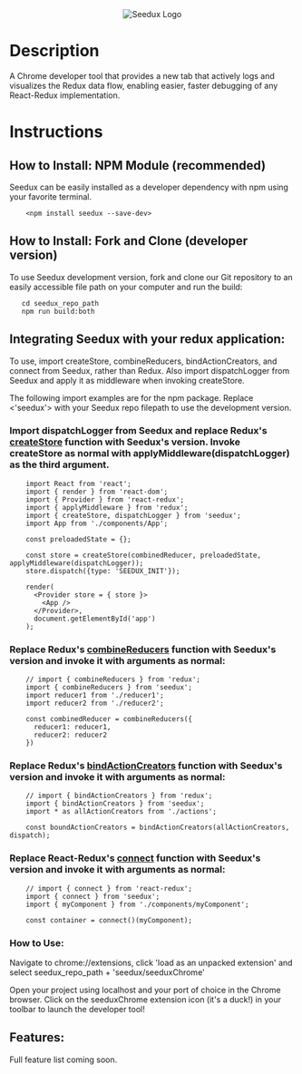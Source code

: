 <div align='center'>
  <img src='http://i63.tinypic.com/11j9e83.png' alt='Seedux Logo'>
</div>

# Description
A Chrome developer tool that provides a new tab that actively logs and visualizes the Redux data flow, enabling easier, faster debugging of any React-Redux implementation. 

# Instructions

## How to Install: NPM Module (recommended)

Seedux can be easily installed as a developer dependency with npm using your favorite terminal.

```
    <npm install seedux --save-dev>
```
## How to Install: Fork and Clone (developer version)
  To use Seedux development version, fork and clone our Git repository to an easily accessible file path on your computer and run the build:
  
```
   cd seedux_repo_path
   npm run build:both
```

## Integrating Seedux with your redux application:

To use, import createStore, combineReducers, bindActionCreators, and connect from Seedux, rather than Redux. Also import dispatchLogger from Seedux and apply it as middleware when invoking createStore.

The following import examples are for the npm package. Replace <'seedux'> with your Seedux repo filepath to use the development version.

### Import dispatchLogger from Seedux and replace Redux's <a href='http://redux.js.org/docs/api/createStore.html'>createStore</a> function with Seedux's version. Invoke createStore as normal with applyMiddleware(dispatchLogger) as the third argument.

```
    import React from 'react';
    import { render } from 'react-dom';
    import { Provider } from 'react-redux';
    import { applyMiddleware } from 'redux';
    import { createStore, dispatchLogger } from 'seedux';
    import App from './components/App';
    
    const preloadedState = {};
    
    const store = createStore(combinedReducer, preloadedState, applyMiddleware(dispatchLogger));
    store.dispatch({type: 'SEEDUX_INIT'});
    
    render(
      <Provider store = { store }>
        <App />
      </Provider>,
      document.getElementById('app')
    );
```

### Replace Redux's <a href='http://redux.js.org/docs/api/combineReducers.html'>combineReducers</a> function with Seedux's version and invoke it with arguments as normal:

```
    // import { combineReducers } from 'redux';
    import { combineReducers } from 'seedux';
    import reducer1 from './reducer1';
    import reducer2 from './reducer2';
    
    const combinedReducer = combineReducers({
      reducer1: reducer1,
      reducer2: reducer2
    })
```

### Replace Redux's <a href='http://redux.js.org/docs/api/bindActionCreators.html'>bindActionCreators</a> function with Seedux's version and invoke it with arguments as normal:

```
    // import { bindActionCreators } from 'redux';
    import { bindActionCreators } from 'seedux';
    import * as allActionCreators from './actions';
    
    const boundActionCreators = bindActionCreators(allActionCreators, dispatch);
```

### Replace React-Redux's <a href='https://github.com/reactjs/react-redux/blob/master/docs/api.md#connectmapstatetoprops-mapdispatchtoprops-mergeprops-options'>connect</a> function with Seedux's version and invoke it with arguments as normal:

```
    // import { connect } from 'react-redux';
    import { connect } from 'seedux';
    import { myComponent } from './components/myComponent';
    
    const container = connect()(myComponent);
```

### How to Use:

Navigate to chrome://extensions, click 'load as an unpacked extension' and select seedux_repo_path + 'seedux/seeduxChrome'

Open your project using localhost and your port of choice in the Chrome browser. Click on the seeduxChrome extension icon (it's a duck!) in your toolbar to launch the developer tool!

## Features: 

Full feature list coming soon.
